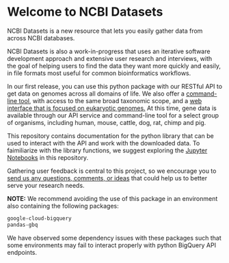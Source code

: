 # Welcome to NCBI Datasets

NCBI Datasets is a new resource that lets you easily gather data from across NCBI databases.

NCBI Datasets is also a work-in-progress that uses an iterative software development approach and extensive user research and interviews, with the goal of helping users to find the data they want more quickly and easily, in file formats most useful for common bioinformatics workflows.

In our first release, you can use this python package with our RESTful API to get data on genomes across all domains of life. We also offer a [command-line tool](https://www.ncbi.nlm.nih.gov/datasets/docs/command-line-start/), with access to the same broad taxonomic scope, and a [web interface that is focused on eukaryotic genomes.](https://www.ncbi.nlm.nih.gov/datasets/) At this time, gene data is available through our API service and command-line tool for a select group of organisms, including human, mouse, cattle, dog, rat, chimp and pig.

This repository contains documentation for the python library that can be used to interact with the API and work with the downloaded data. To faimiliarize with the library functions, we suggest exploring the [Jupyter Notebooks](examples/jupyter) in this repository. 

Gathering user feedback is central to this project, so we encourage you to [send us any questions, comments, or ideas](mailto:info@ncbi.nlm.nih.gov) that could help us to better serve your research needs.

**NOTE:** We recommend avoiding the use of this package in an environment also containing the following packages:
```bash
google-cloud-bigquery
pandas-gbq
```
We have observed some dependency issues with these packages such that some environments may fail to interact properly with python BigQuery API endpoints.